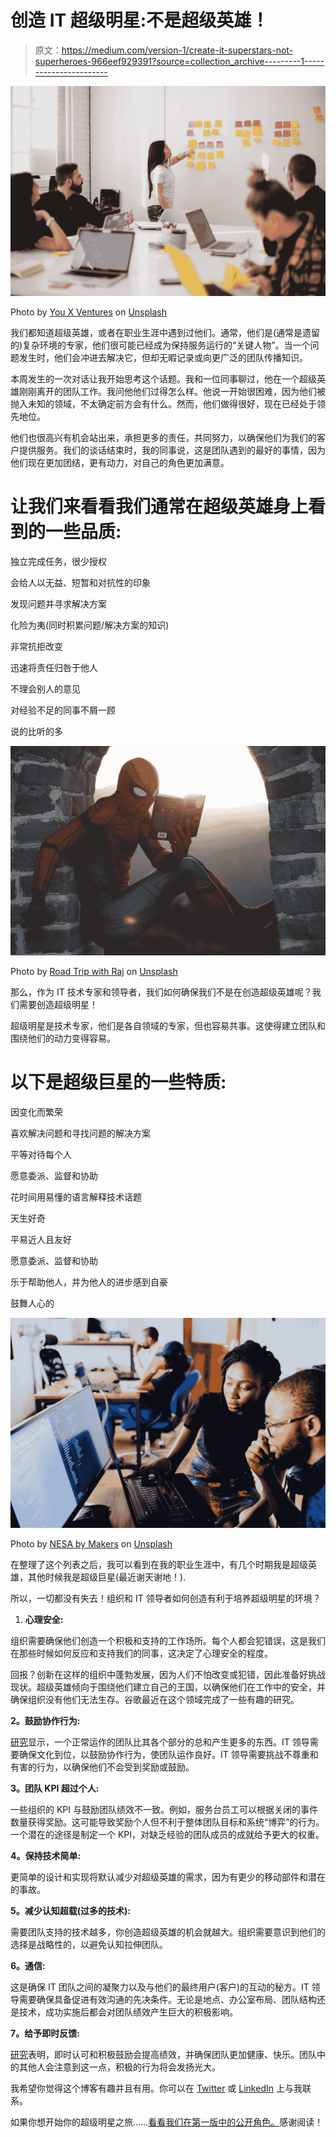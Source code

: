 # 创造 IT 超级明星:不是超级英雄！

> 原文：<https://medium.com/version-1/create-it-superstars-not-superheroes-966eef929391?source=collection_archive---------1----------------------->

![](img/4b6e377a5599866fa7d755aa23e7aa4f.png)

Photo by [You X Ventures](https://unsplash.com/@youxventures?utm_source=medium&utm_medium=referral) on [Unsplash](https://unsplash.com?utm_source=medium&utm_medium=referral)

我们都知道超级英雄，或者在职业生涯中遇到过他们。通常，他们是(通常是遗留的)复杂环境的专家，他们很可能已经成为保持服务运行的“关键人物”。当一个问题发生时，他们会冲进去解决它，但却无暇记录或向更广泛的团队传播知识。

本周发生的一次对话让我开始思考这个话题。我和一位同事聊过，他在一个超级英雄刚刚离开的团队工作。我问他他们过得怎么样。他说一开始很困难，因为他们被抛入未知的领域，不太确定前方会有什么。然而，他们做得很好，现在已经处于领先地位。

他们也很高兴有机会站出来，承担更多的责任，共同努力，以确保他们为我们的客户提供服务。我们的谈话结束时，我的同事说，这是团队遇到的最好的事情，因为他们现在更加团结，更有动力，对自己的角色更加满意。

# 让我们来看看我们通常在超级英雄身上看到的一些品质:

独立完成任务，很少授权

会给人以无益、短暂和对抗性的印象

发现问题并寻求解决方案

化险为夷(同时积累问题/解决方案的知识)

非常抗拒改变

迅速将责任归咎于他人

不理会别人的意见

对经验不足的同事不屑一顾

说的比听的多

![](img/70645a3ab644039968566609e33f32ed.png)

Photo by [Road Trip with Raj](https://unsplash.com/@roadtripwithraj?utm_source=medium&utm_medium=referral) on [Unsplash](https://unsplash.com?utm_source=medium&utm_medium=referral)

那么，作为 IT 技术专家和领导者，我们如何确保我们不是在创造超级英雄呢？我们需要创造超级明星！

超级明星是技术专家，他们是各自领域的专家，但也容易共事。这使得建立团队和围绕他们的动力变得容易。

# 以下是超级巨星的一些特质:

因变化而繁荣

喜欢解决问题和寻找问题的解决方案

平等对待每个人

愿意委派、监督和协助

花时间用易懂的语言解释技术话题

天生好奇

平易近人且友好

愿意委派、监督和协助

乐于帮助他人，并为他人的进步感到自豪

鼓舞人心的

![](img/9edc29c1cdef672155c1f5b24cad9781.png)

Photo by [NESA by Makers](https://unsplash.com/@nesabymakers?utm_source=medium&utm_medium=referral) on [Unsplash](https://unsplash.com?utm_source=medium&utm_medium=referral)

在整理了这个列表之后，我可以看到在我的职业生涯中，有几个时期我是超级英雄，其他时候我是超级巨星(最近谢天谢地！).

所以，一切都没有失去！组织和 IT 领导者如何创造有利于培养超级明星的环境？

1.  **心理安全:**

组织需要确保他们创造一个积极和支持的工作场所。每个人都会犯错误，这是我们在那些时候如何反应和支持我们的同事，这决定了心理安全的程度。

回报？创新在这样的组织中蓬勃发展，因为人们不怕改变或犯错，因此准备好挑战现状。超级英雄倾向于围绕他们建立自己的王国，以确保他们在工作中的安全，并确保组织没有他们无法生存。谷歌最近在这个领域完成了一些有趣的研究。

**2。鼓励协作行为:**

[研究](https://hbr.org/1993/03/the-discipline-of-teams-2)显示，一个正常运作的团队比其各个部分的总和产生更多的东西。IT 领导需要确保文化到位，以鼓励协作行为，使团队运作良好。IT 领导需要挑战不尊重和有害的行为，以确保他们不会受到奖励或鼓励。

**3。团队 KPI 超过个人:**

一些组织的 KPI 与鼓励团队绩效不一致。例如，服务台员工可以根据关闭的事件数量获得奖励。这可能导致奖励个人但不利于整体团队目标和系统“博弈”的行为。一个潜在的途径是制定一个 KPI，对缺乏经验的团队成员的成就给予更大的权重。

**4。保持技术简单:**

更简单的设计和实现将默认减少对超级英雄的需求，因为有更少的移动部件和潜在的事故。

**5。减少认知超载(过多的技术):**

需要团队支持的技术越多，你创造超级英雄的机会就越大。组织需要意识到他们的选择是战略性的，以避免认知拉伸团队。

**6。通信:**

这是确保 IT 团队之间的凝聚力以及与他们的最终用户(客户)的互动的秘方。IT 领导需要确保具备促进有效沟通的先决条件。无论是地点、办公室布局、团队结构还是技术，成功实施后都会对团队绩效产生巨大的积极影响。

**7。给予即时反馈:**

[研究](https://www.researchgate.net/publication/256050917_Employee_Recognition_and_Performance_A_Field_Experiment)表明，即时认可和积极鼓励会提高绩效，并确保团队更加健康、快乐。团队中的其他人会注意到这一点，积极的行为将会发扬光大。

我希望你觉得这个博客有趣并且有用。你可以在 [Twitter](https://twitter.com/CampoBrowne) 或 [LinkedIn](http://linkedin.com/in/paul-browne-76a1251b) 上与我联系。

如果你想开始你的超级明星之旅……[看看我们在第一版中的公开角色。](https://www.version1.com/careers/)感谢阅读！